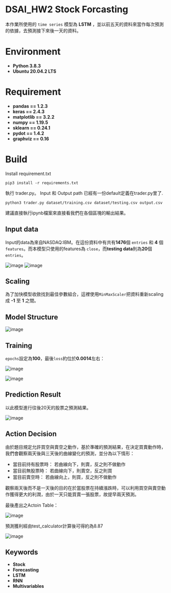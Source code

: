 # DSAI_HW2   Stock Forcasting

本作業所使用的 ``time series`` 模型為 **LSTM** ，並以前五天的資料來當作每次預測的依據，去預測接下來後一天的資料。

# Environment
  - **Python 3.8.3**
  - **Ubuntu 20.04.2 LTS**

# Requirement

  - **pandas == 1.2.3**
  - **keras == 2.4.3**
  - **matplotlib == 3.2.2**
  - **numpy == 1.19.5**
  - **sklearn == 0.24.1**
  - **pydot == 1.4.2**
  - **graphviz == 0.16**

# Build
Install requirement.txt
```
pip3 install -r requirements.txt
```

執行 trader.py。 Input 和 Output path 已經有一份default定義在trader.py里了.
```
python3 trader.py dataset/training.csv dataset/testing.csv output.csv
```
建議直接執行ipynb檔案來直接看我們在各個區塊的輸出結果。

## Input data
Input的data為來自NASDAQ:IBM。在這份資料中有共有**1476**個 ``entries`` 和 **4** 個 ``features``。而本模型只使用的features為 ``close``，而**testing data**則為**20**個``entries``。
  
![image](https://user-images.githubusercontent.com/41318666/114421341-cc2a3180-9be7-11eb-8751-4a2b555898fc.png)
![image](https://user-images.githubusercontent.com/41318666/114421405-d9dfb700-9be7-11eb-85f3-29caae92e537.png)


## Scaling
為了加快模型收斂找到最佳參數組合，這裡使用``MinMaxScaler``把資料重新scaling成 **-1** 至 **1** 之間。

## Model Structure

![image](https://user-images.githubusercontent.com/41318666/114420770-31c9ee00-9be7-11eb-9a19-2624cfc02f3d.png)


## Training
``epochs``設定為**100**，最後``loss``約位於**0.0014**左右：

![image](https://user-images.githubusercontent.com/41318666/114421875-56729580-9be8-11eb-8e69-d1651f86534a.png)

![image](https://user-images.githubusercontent.com/41318666/114421995-75712780-9be8-11eb-8de1-be08e47d1227.png)

 

## Prediction Result

以此模型進行往後20天的股票之預測結果。

![image](https://user-images.githubusercontent.com/41318666/114422284-b5380f00-9be8-11eb-9476-c6e4a226c5ef.png)

## Action Decision

由於題目規定允許買空與賣空之動作，基於準確的預測結果，在決定買賣動作時，我們會觀察兩天後與三天後的曲線變化的預測，並分為以下情形：
  - 當目前持有股票時：
    若曲線向下，則賣，反之則不做動作
  - 當目前無股票時：
    若曲線向下，則賣空，反之則買
  - 當目前賣空時：
    若曲線向上，則買，反之則不做動作
  
觀察兩天後而不是一天後的目的在於當股票在持續漲跌時，可以利用買空與賣空動作獲得更大的利潤，由於一天只能買賣一張股票，故提早兩天預測。

最後產出之Actoin Table：

![image](https://user-images.githubusercontent.com/41318666/114424829-1234c480-9beb-11eb-90ad-66a37bbbe8b1.png)


預測獲利經由test_calculator計算後可得約為8.87

![image](https://user-images.githubusercontent.com/41318666/114424521-c97d0b80-9bea-11eb-8e26-fccbde3c11ad.png)

 

## Keywords
  - **Stock**
  - **Forecasting**
  - **LSTM**
  - **RNN**
  - **Multivariables**
